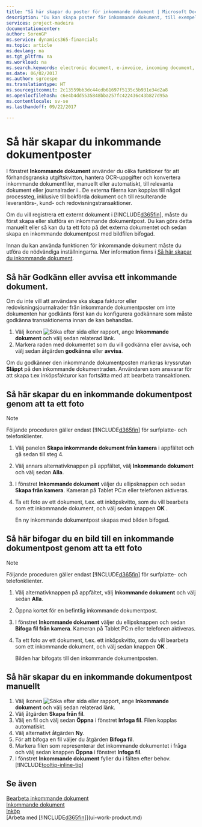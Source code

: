```yaml
---
title: "Så här skapar du poster för inkommande dokument | Microsoft Docs"
description: "Du kan skapa poster för inkommande dokument, till exempel e-fakturor och hantera OCR uppgifter, e-handel och dokumentutbyte."
services: project-madeira
documentationcenter: 
author: SorenGP
ms.service: dynamics365-financials
ms.topic: article
ms.devlang: na
ms.tgt_pltfrm: na
ms.workload: na
ms.search.keywords: electronic document, e-invoice, incoming document, OCR, ecommerce, document exchange, import invoice
ms.date: 06/02/2017
ms.author: sgroespe
ms.translationtype: HT
ms.sourcegitcommit: 2c13559bb3dc44cdb61697f5135c5b931e34d2a8
ms.openlocfilehash: c6e4b4dd5535848bba257fc422436c43b827d95a
ms.contentlocale: sv-se
ms.lasthandoff: 09/22/2017

---
```

# <a name="how-to-create-incoming-document-records"></a>Så här skapar du inkommande dokumentposter
I fönstret **Inkommande dokument** använder du olika funktioner för att förhandsgranska utgiftskvitton, hantera OCR-uppgifter och konvertera inkommande dokumentfiler, manuellt eller automatiskt, till relevanta dokument eller journalrader i . De externa filerna kan kopplas till något processteg, inklusive till bokförda dokument och till resulterande leverantörs-, kund- och redovisningstransaktioner.

Om du vill registrera ett externt dokument i [!INCLUDE[d365fin](includes/d365fin_md.md)], måste du först skapa eller slutföra en inkommande dokumentpost. Du kan göra detta manuellt eller så kan du ta ett foto på det externa dokumentet och sedan skapa en inkommande dokumentpost med bildfilen bifogad.

Innan du kan använda funktionen för inkommande dokument måste du utföra de nödvändiga inställningarna. Mer information finns i [Så här skapar du inkommande dokument](across-how-setup-income-documents.md).

## <a name="to-approve-or-reject-an-incoming-document"></a>Så här Godkänn eller avvisa ett inkommande dokument.
Om du inte vill att användare ska skapa fakturor eller redovisningsjournalrader från inkommande dokumentposter om inte dokumenten har godkänts först kan du konfigurera godkännare som måste godkänna transaktionerna innan de kan behandlas.

1. Välj ikonen ![Söka efter sida eller rapport](media/ui-search/search_small.png "ikonen Söka efter sida eller rapport"), ange **Inkommande dokument** och välj sedan relaterad länk.
2. Markera raden med dokumentet som du vill godkänna eller avvisa, och välj sedan åtgärden **godkänna** eller **avvisa**.

Om du godkänner den inkommande dokumentposten markeras kryssrutan **Släppt** på den inkommande dokumentraden. Användaren som ansvarar för att skapa t.ex inköpsfakturor kan fortsätta med att bearbeta transaktionen.

## <a name="to-create-an-incoming-document-record-by-taking-a-photo"></a>Så här skapar du en inkommande dokumentpost genom att ta ett foto
> [!NOTE]  
>   Följande proceduren gäller endast [!INCLUDE[d365fin](includes/d365fin_md.md)] för surfplatte- och telefonklienter.

1. Välj panelen **Skapa inkommande dokument från kamera** i appfältet och gå sedan till steg 4.
2. Välj annars alternativknappen på appfältet, välj **Inkommande dokument** och välj sedan **Alla**.
3. I fönstret **Inkommande dokument** väljer du ellipsknappen och sedan **Skapa från kamera**. Kameran på Tablet PC:n eller telefonen aktiveras.
4. Ta ett foto av ett dokument, t.ex. ett inköpskvitto, som du vill bearbeta som ett inkommande dokument, och välj sedan knappen **OK** .

    En ny inkommande dokumentpost skapas med bilden bifogad.

## <a name="to-attach-an-image-to-an-incoming-document-record-by-taking-a-photo"></a>Så här bifogar du en bild till en inkommande dokumentpost genom att ta ett foto
> [!NOTE]  
>   Följande proceduren gäller endast [!INCLUDE[d365fin](includes/d365fin_md.md)] för surfplatte- och telefonklienter.

1. Välj alternativknappen på appfältet, välj **Inkommande dokument** och välj sedan **Alla**.
2. Öppna kortet för en befintlig inkommande dokumentpost.
3. I fönstret **Inkommande dokument** väljer du ellipsknappen och sedan **Bifoga fil från kamera**. Kameran på Tablet PC:n eller telefonen aktiveras.
4. Ta ett foto av ett dokument, t.ex. ett inköpskvitto, som du vill bearbeta som ett inkommande dokument, och välj sedan knappen **OK** .

    Bilden har bifogats till den inkommande dokumentposten.

## <a name="to-create-an-incoming-document-record-manually"></a>Så här skapar du en inkommande dokumentpost manuellt
1. Välj ikonen ![Söka efter sida eller rapport](media/ui-search/search_small.png "ikonen Söka efter sida eller rapport"), ange **Inkommande dokument** och välj sedan relaterad länk.
2. Välj åtgärden **Skapa från fil**.  
3. Välj en fil och välj sedan **Öppna** i fönstret **Infoga fil**. Filen kopplas automatiskt.
4. Välj alternativt åtgärden **Ny**.
5. För att bifoga en fil väljer du åtgärden **Bifoga fil**.
6. Markera filen som representerar det inkommande dokumentet i fråga och välj sedan knappen **Öppna** i fönstret **Infoga fil**.
7. I fönstret **Inkommande dokument** fyller du i fälten efter behov. [!INCLUDE[tooltip-inline-tip](includes/tooltip-inline-tip_md.md)]

## <a name="see-also"></a>Se även
[Bearbeta inkommande dokument](across-process-income-documents.md)  
[Inkommande dokument](across-income-documents.md)  
[Inköp](purchasing-manage-purchasing.md)  
[Arbeta med [!INCLUDE[d365fin](includes/d365fin_md.md)]](ui-work-product.md)

